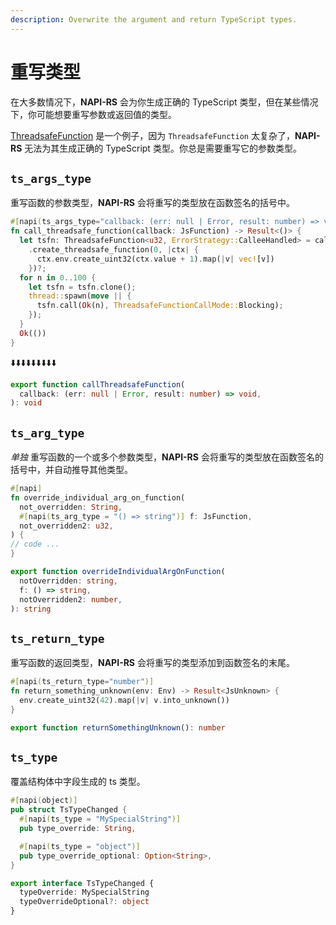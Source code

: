 ```yaml
---
description: Overwrite the argument and return TypeScript types.
---
```


# 重写类型

在大多数情况下，**NAPI-RS** 会为你生成正确的 TypeScript 类型，但在某些情况下，你可能想要重写参数或返回值的类型。

[ThreadsafeFunction](./threadsafe-function) 是一个例子，因为 `ThreadsafeFunction` 太复杂了，**NAPI-RS** 无法为其生成正确的 TypeScript 类型。你总是需要重写它的参数类型。

## `ts_args_type`

重写函数的参数类型，**NAPI-RS** 会将重写的类型放在函数签名的括号中。

```rust {1} filename="lib.rs"
#[napi(ts_args_type="callback: (err: null | Error, result: number) => void")]
fn call_threadsafe_function(callback: JsFunction) -> Result<()> {
  let tsfn: ThreadsafeFunction<u32, ErrorStrategy::CalleeHandled> = callback
    .create_threadsafe_function(0, |ctx| {
      ctx.env.create_uint32(ctx.value + 1).map(|v| vec![v])
    })?;
  for n in 0..100 {
    let tsfn = tsfn.clone();
    thread::spawn(move || {
      tsfn.call(Ok(n), ThreadsafeFunctionCallMode::Blocking);
    });
  }
  Ok(())
}
```

⬇️⬇️⬇️⬇️⬇️⬇️⬇️⬇️⬇️

```ts filename="index.d.ts"
export function callThreadsafeFunction(
  callback: (err: null | Error, result: number) => void,
): void
```

## `ts_arg_type`

_单独_ 重写函数的一个或多个参数类型，**NAPI-RS** 会将重写的类型放在函数签名的括号中，并自动推导其他类型。

```rust {1} filename="lib.rs"
#[napi]
fn override_individual_arg_on_function(
  not_overridden: String,
  #[napi(ts_arg_type = "() => string")] f: JsFunction,
  not_overridden2: u32,
) {
// code ...
}
```

```ts filename="index.d.ts"
export function overrideIndividualArgOnFunction(
  notOverridden: string,
  f: () => string,
  notOverridden2: number,
): string
```

## `ts_return_type`

重写函数的返回类型，**NAPI-RS** 会将重写的类型添加到函数签名的末尾。

```rust {1} filename="lib.rs"
#[napi(ts_return_type="number")]
fn return_something_unknown(env: Env) -> Result<JsUnknown> {
  env.create_uint32(42).map(|v| v.into_unknown())
}
```

```ts filename="index.d.ts"
export function returnSomethingUnknown(): number
```

## `ts_type`

覆盖结构体中字段生成的 ts 类型。

```rust {1} filename="lib.rs"
#[napi(object)]
pub struct TsTypeChanged {
  #[napi(ts_type = "MySpecialString")]
  pub type_override: String,

  #[napi(ts_type = "object")]
  pub type_override_optional: Option<String>,
}
```

```ts filename="index.d.ts"
export interface TsTypeChanged {
  typeOverride: MySpecialString
  typeOverrideOptional?: object
}
```
